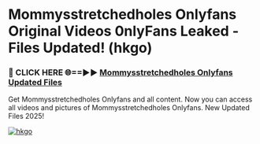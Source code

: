 # Mommysstretchedholes Onlyfans Original Videos 0nlyFans Leaked - Files Updated! (hkgo)

<h3>🔴 CLICK HERE 🌐==►► <a href="https://tinyurl.com/2wckxsce" rel="nofollow">Mommysstretchedholes Onlyfans Updated Files</a></h3>

Get Mommysstretchedholes Onlyfans and all content. Now you can access all videos and pictures of Mommysstretchedholes Onlyfans. New Updated Files 2025!

[![hkgo](https://i.imgur.com/AFduVYN.gif)](https://tinyurl.com/2wckxsce)

